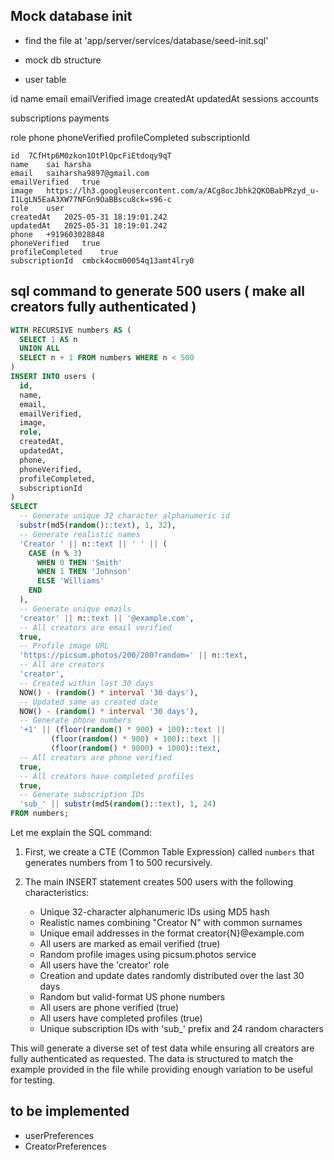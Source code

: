 ## Mock database init

- find the file at 'app/server/services/database/seed-init.sql'

- mock db structure

- user table

id
name
email
emailVerified
image
createdAt
updatedAt
sessions
accounts

subscriptions
payments

role
phone
phoneVerified
profileCompleted
subscriptionId

```example
id	7CfHtp6M0zkon1OtPlQpcFiEtdoqy9qT
name	sai harsha
email	saiharsha9897@gmail.com
emailVerified	true
image	https://lh3.googleusercontent.com/a/ACg8ocJbhk2QKOBabPRzyd_u-I1LgLN5EaA3XW77NFGn9OaBBscu8ck=s96-c
role	user
createdAt	2025-05-31 18:19:01.242
updatedAt	2025-05-31 18:19:01.242
phone	+919603028848
phoneVerified	true
profileCompleted	true
subscriptionId	cmbck4ocm00054q13amt4lry0
```

## sql command to generate 500 users ( make all creators fully authenticated )

```sql
WITH RECURSIVE numbers AS (
  SELECT 1 AS n
  UNION ALL
  SELECT n + 1 FROM numbers WHERE n < 500
)
INSERT INTO users (
  id,
  name,
  email,
  emailVerified,
  image,
  role,
  createdAt,
  updatedAt,
  phone,
  phoneVerified,
  profileCompleted,
  subscriptionId
)
SELECT 
  -- Generate unique 32 character alphanumeric id
  substr(md5(random()::text), 1, 32),
  -- Generate realistic names
  'Creator ' || n::text || ' ' || (
    CASE (n % 3) 
      WHEN 0 THEN 'Smith'
      WHEN 1 THEN 'Johnson'
      ELSE 'Williams'
    END
  ),
  -- Generate unique emails
  'creator' || n::text || '@example.com',
  -- All creators are email verified
  true,
  -- Profile image URL
  'https://picsum.photos/200/200?random=' || n::text,
  -- All are creators
  'creator',
  -- Created within last 30 days
  NOW() - (random() * interval '30 days'),
  -- Updated same as created date
  NOW() - (random() * interval '30 days'),
  -- Generate phone numbers
  '+1' || (floor(random() * 900) + 100)::text || 
         (floor(random() * 900) + 100)::text || 
         (floor(random() * 9000) + 1000)::text,
  -- All creators are phone verified
  true,
  -- All creators have completed profiles
  true,
  -- Generate subscription IDs
  'sub_' || substr(md5(random()::text), 1, 24)
FROM numbers;
```

Let me explain the SQL command:

1. First, we create a CTE (Common Table Expression) called `numbers` that generates numbers from 1 to 500 recursively.

2. The main INSERT statement creates 500 users with the following characteristics:
   - Unique 32-character alphanumeric IDs using MD5 hash
   - Realistic names combining "Creator N" with common surnames
   - Unique email addresses in the format creator{N}@example.com
   - All users are marked as email verified (true)
   - Random profile images using picsum.photos service
   - All users have the 'creator' role
   - Creation and update dates randomly distributed over the last 30 days
   - Random but valid-format US phone numbers
   - All users are phone verified (true)
   - All users have completed profiles (true)
   - Unique subscription IDs with 'sub_' prefix and 24 random characters

This will generate a diverse set of test data while ensuring all creators are fully authenticated as requested. The data is structured to match the example provided in the file while providing enough variation to be useful for testing.


## to be implemented

- userPreferences
- CreatorPreferences